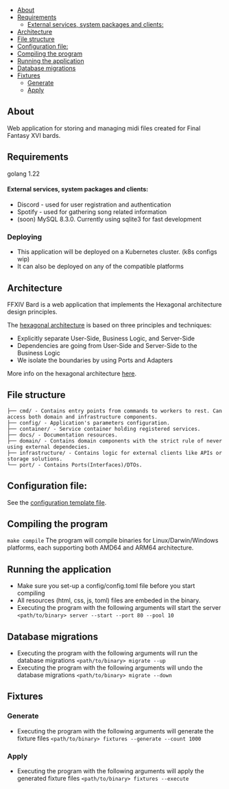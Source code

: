 <!-- TOC -->
  * [About](#about)
  * [Requirements](#requirements)
      * [External services, system packages and clients:](#external-services-system-packages-and-clients)
  * [Architecture](#architecture)
  * [File structure](#file-structure)
  * [Configuration file:](#configuration-file)
  * [Compiling the program](#compiling-the-program)
  * [Running the application](#running-the-application)
  * [Database migrations](#database-migrations)
  * [Fixtures](#fixtures)
    * [Generate](#generate)
    * [Apply](#apply)
<!-- TOC -->


## About

Web application for storing and managing midi files created for Final Fantasy XVI bards. 


## Requirements

golang 1.22

#### External services, system packages and clients:
- Discord - used for user registration and authentication
- Spotify - used for gathering song related information
- (soon) MySQL 8.3.0. Currently using sqlite3 for fast development

### Deploying
- This application will be deployed on a Kubernetes cluster. (k8s configs wip)
- It can also be deployed on any of the compatible platforms

## Architecture

FFXIV Bard is a web application that implements the Hexagonal architecture design principles.

The [hexagonal architecture](docs/hexagonal_architecture.png) is based on three principles and techniques:

- Explicitly separate User-Side, Business Logic, and Server-Side
- Dependencies are going from User-Side and Server-Side to the Business Logic
- We isolate the boundaries by using Ports and Adapters

More info on the hexagonal
architecture [here](https://blog.octo.com/hexagonal-architecture-three-principles-and-an-implementation-example/).


## File structure

```
├── cmd/ - Contains entry points from commands to workers to rest. Can access both domain and infrastructure components.
├── config/ - Application's parameters configuration.
├── container/ - Service container holding registered services.
├── docs/ - Documentation resources.
├── domain/ - Contains domain components with the strict rule of never using external dependecies.
├── infrastructure/ - Contains logic for external clients like APIs or storage solutions.
└── port/ - Contains Ports(Interfaces)/DTOs.
```


## Configuration file:
See the [configuration template file](config/config-sample.toml).

## Compiling the program
```make compile```
The program will compile binaries for Linux/Darwin/Windows platforms, each supporting both AMD64 and ARM64 architecture. 

## Running the application
 - Make sure you set-up a config/config.toml file before you start compiling
 - All resources (html, css, js, toml) files are embeded in the binary.
 - Executing the program with the following arguments will start the server ```<path/to/binary> server --start --port 80 --pool 10 ```

## Database migrations
- Executing the program with the following arguments will run the database migrations ```<path/to/binary> migrate --up```
- Executing the program with the following arguments will undo the database migrations ```<path/to/binary> migrate --down```

## Fixtures
### Generate
- Executing the program with the following arguments will generate the fixture files ```<path/to/binary> fixtures --generate --count 1000```
### Apply
- Executing the program with the following arguments will apply the generated fixture files ```<path/to/binary> fixtures --execute```
